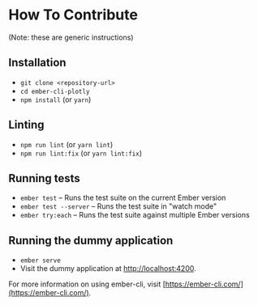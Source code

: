 # How To Contribute

(Note: these are generic instructions)

## Installation

* `git clone <repository-url>`
* `cd ember-cli-plotly`
* `npm install` (or `yarn`)

## Linting

* `npm run lint` (or `yarn lint`)
* `npm run lint:fix` (or `yarn lint:fix`)

## Running tests

* `ember test` – Runs the test suite on the current Ember version
* `ember test --server` – Runs the test suite in "watch mode"
* `ember try:each` – Runs the test suite against multiple Ember versions

## Running the dummy application

* `ember serve`
* Visit the dummy application at [http://localhost:4200](http://localhost:4200).

For more information on using ember-cli, visit [https://ember-cli.com/](https://ember-cli.com/).
